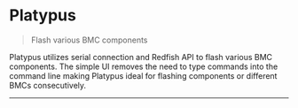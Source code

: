 # Platypus

> Flash various BMC components

Platypus utilizes serial connection and Redfish API to flash various BMC 
components. The simple UI removes the need to type commands into the command line
making Platypus ideal for flashing components or different BMCs consecutively.

---



